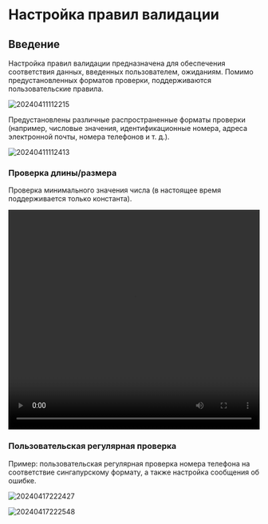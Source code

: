 # Настройка правил валидации

## Введение

Настройка правил валидации предназначена для обеспечения соответствия данных, введенных пользователем, ожиданиям. Помимо предустановленных форматов проверки, поддерживаются пользовательские правила.

![20240411112215](https://static-docs.nocobase.com/20240411112215.png)

Предустановлены различные распространенные форматы проверки (например, числовые значения, идентификационные номера, адреса электронной почты, номера телефонов и т. д.).

![20240411112413](https://static-docs.nocobase.com/20240411112413.png)

### Проверка длины/размера

Проверка минимального значения числа (в настоящее время поддерживается только константа).

<video width="100%" height="440" controls>
      <source src="https://static-docs.nocobase.com/20240417111233.mp4" type="video/mp4">
</video>

### Пользовательская регулярная проверка

Пример: пользовательская регулярная проверка номера телефона на соответствие сингапурскому формату, а также настройка сообщения об ошибке.

![20240417222427](https://static-docs.nocobase.com/20240417222427.png)

![20240417222548](https://static-docs.nocobase.com/20240417222548.png)